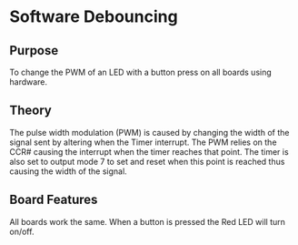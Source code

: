 # Software Debouncing

## Purpose
To change the PWM of an LED with a button press on all boards using hardware.

## Theory
The pulse width modulation (PWM) is caused by changing the width of the signal sent by altering when the Timer interrupt. The PWM relies on the CCR# causing the interrupt when the timer reaches that point. The timer is also set to output mode 7 to set and reset when this point is reached thus causing the width of the signal.
## Board Features
All boards work the same. When a button is pressed the Red LED will turn on/off.

